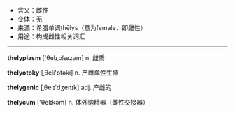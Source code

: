 - <span class="definition">含义：雌性</span>
- <span class="definition">变体：无</span>
- <span class="definition">来源：希腊单词thēlys（意为female，即雌性）</span>
- <span class="definition">用途：构成雌性相关词汇</span>

---

<span class="vocabulary">**thelyplasm**</span> ['θelɪˌplæzəm] n. 雌质

<span class="vocabulary">**thelyotoky**</span> [ˌθeli'ɒtәki] n. 产雌单性生殖

<span class="vocabulary">**thelygenic**</span> [ˌθelɪ'dʒenɪk] adj. 产雌的

<span class="vocabulary">**thelycum**</span> ['θelɪkәm] n. 体外纳精器（雌性交接器）

